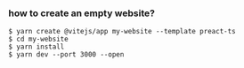 
### how to create an empty website?

~~~
$ yarn create @vitejs/app my-website --template preact-ts
$ cd my-website
$ yarn install
$ yarn dev --port 3000 --open
~~~
